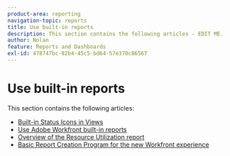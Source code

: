 ```yaml
---
product-area: reporting
navigation-topic: reports
title: Use built-in reports
description: This section contains the following articles - EDIT ME.
author: Nolan
feature: Reports and Dashboards
exl-id: 478747bc-82b4-45c5-bd64-57e370c86567
---
```

# Use built-in reports

This section contains the following articles:

* [Built-in Status Icons in Views](../../../reports-and-dashboards/reports/using-built-in-reports/built-in-status-icons-views.md) 
* [Use Adobe Workfront built-in reports](../../../reports-and-dashboards/reports/using-built-in-reports/use-workfront-built-in-reports.md) 
* [Overview of the Resource Utilization report](../../../reports-and-dashboards/reports/using-built-in-reports/resource-utilization-report.md) 
* [Basic Report Creation Program for the new Workfront experience](https://one.workfront.com/s/basic-report-creation-program)
